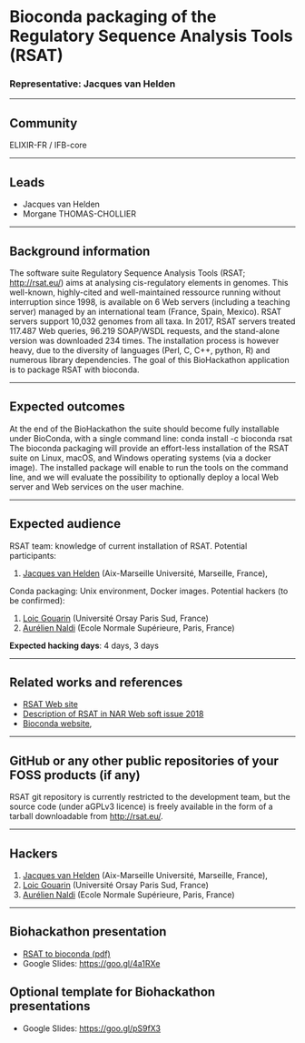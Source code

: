 # Bioconda packaging of the  Regulatory Sequence Analysis Tools (RSAT)

### Representative: Jacques van Helden

---
## Community

ELIXIR-FR / IFB-core

---
## Leads
- Jacques van Helden
- Morgane THOMAS-CHOLLIER 

---
## Background information

The software suite Regulatory Sequence Analysis Tools (RSAT; http://rsat.eu/) aims at analysing cis-regulatory elements in genomes. This well-known, highly-cited and well-maintained ressource running without interruption since 1998, is available on 6 Web servers (including a teaching server) managed by an international team (France, Spain, Mexico). RSAT servers support 10,032 genomes from all taxa. In 2017, RSAT servers treated 117.487 Web queries, 96.219 SOAP/WSDL requests, and the stand-alone version was downloaded 234 times. The installation process is however heavy, due to the diversity of languages (Perl, C, C++, python, R) and numerous library dependencies. The goal of this BioHackathon application is to package RSAT with bioconda. 

---
## Expected outcomes

At the end of the BioHackathon the suite should become fully installable under BioConda, with a single command line: 
conda install -c bioconda rsat
The bioconda packaging will provide an effort-less installation of the RSAT suite on Linux, macOS, and Windows operating systems (via a docker image). The installed package will enable to run the tools on the command line, and we will evaluate the possibility to optionally deploy a local Web server and Web services on the user machine. 

---
## Expected audience

RSAT team: knowledge of current installation of RSAT. Potential participants: 

1. [Jacques van Helden](http://jacques.van-helden.perso.luminy.univ-amu.fr/) (Aix-Marseille Université, Marseille, France), 

Conda packaging: Unix environment, Docker images. Potential hackers (to be confirmed): 

1. [Loic Gouarin](https://www.math.u-psud.fr/~gouarin/) (Université Orsay Paris Sud, France) 
2. [Aurélien Naldi](https://www.ibens.ens.fr/spip.php?article273) (Ecole Normale Supérieure, Paris, France)

**Expected hacking days**: 4 days, 3 days

---
## Related works and references

- [RSAT Web site](http://rsat.eu/)
- [Description of RSAT in NAR Web soft issue 2018](https://www.ncbi.nlm.nih.gov/pubmed/29722874)
- [Bioconda website](https://bioconda.github.io/),

---
## GitHub or any other public repositories of your FOSS products (if any)

RSAT git repository  is currently restricted to the development team, but the source code (under aGPLv3 licence) is freely available in the form of a tarball downloadable from http://rsat.eu/. 


---
## Hackers

1. [Jacques van Helden](http://jacques.van-helden.perso.luminy.univ-amu.fr/) (Aix-Marseille Université, Marseille, France), 
2. [Loic Gouarin](https://www.math.u-psud.fr/~gouarin/) (Université Orsay Paris Sud, France) 
4. [Aurélien Naldi](https://www.ibens.ens.fr/spip.php?article273) (Ecole Normale Supérieure, Paris, France)

---
## Biohackathon presentation

- [RSAT to bioconda (pdf)](RSAT-to-bioconda.pdf)
- Google Slides: <https://goo.gl/4a1RXe>

## Optional template for Biohackathon presentations

- Google Slides: <https://goo.gl/pS9fX3>

<!--
- Powerpoint: 
- LibreOffice: 
-->

